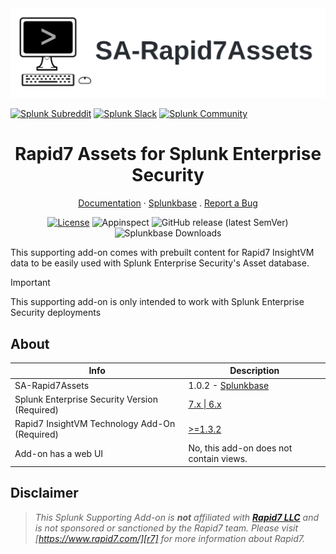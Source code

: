 <picture>
  <source media="(prefers-color-scheme: dark)" srcset="docs/static/hero.webp">
  <source media="(prefers-color-scheme: light)" srcset="docs/static/hero.webp">
  <img alt="SA-Rapid7Assets" src="docs/static/hero.webp">
</picture>

[![Splunk Subreddit](https://img.shields.io/badge/-r%2FSplunk-white?logo=reddit&labelColor=gray&link=https%3A%2F%2Freddit.com%2Fr%2FSplunk)](https://www.reddit.com/r/Splunk/)
[![Splunk Slack](https://img.shields.io/badge/splunk--usergroups-white?logo=slack&labelColor=gray&link=https%3A%2F%2Fsplk.it%2Fslack)](https://splk.it/slack)
[![Splunk Community](https://img.shields.io/badge/Splunk%20Community-white?style=gray&logo=splunk&logoColor=whitte&labelColor=gray)](https://community.splunk.com/)

<div align="center">
  
  <h1>Rapid7 Assets for Splunk Enterprise Security</h1>
  
  <a href="https://splunk.github.io/SA-Rapid7Assets/">Documentation</a>
  ·
  <a href="https://splunkbase.splunk.com/app/7025">Splunkbase</a>
  .
  <a href="https://github.com/splunk/SA-Rapid7Assets/issues/">Report a Bug</a>
  <br>

  [![License](https://img.shields.io/badge/License-Splunk%20General%20Terms-ce0070)](https://www.splunk.com/en_us/legal/splunk-general-terms.html)
  ![Appinspect](https://github.com/splunk/SA-Rapid7Assets/actions/workflows/appinspect.yml/badge.svg)
  ![GitHub release (latest SemVer)](https://img.shields.io/github/v/release/splunk/SA-Rapid7Assets)
  ![Splunkbase Downloads](https://img.shields.io/endpoint?color=%23&url=https%3A%2F%2Fsplunkbasebadge.livehybrid.com%2Fv1%2Fdownloads%2F7025)

</div>

This supporting add-on comes with prebuilt content for Rapid7 InsightVM data to be easily used with Splunk Enterprise Security's Asset database.

> [!IMPORTANT]
> This supporting add-on is only intended to work with Splunk Enterprise Security deployments

## About

Info | Description
------|----------
SA-Rapid7Assets | 1.0.2 - [Splunkbase](https://splunkbase.splunk.com/app/7025)
Splunk Enterprise Security Version (Required) | [7.x \| 6.x](https://splunkbase.splunk.com/app/263)
Rapid7 InsightVM Technology Add-On (Required) | [>=1.3.2](https://splunkbase.splunk.com/app/5097)
Add-on has a web UI | No, this add-on does not contain views.

## Disclaimer

> *This Splunk Supporting Add-on is __not__ affiliated with [__Rapid7 LLC__][r7] and is not sponsored or sanctioned by the Rapid7 team. Please visit [https://www.rapid7.com/][r7] for more information about Rapid7.*

[r7]: https://www.rapid7.com/